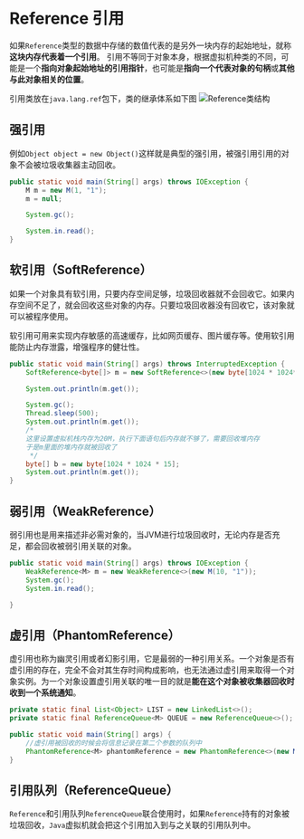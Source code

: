 # Reference 引用

如果`Reference`类型的数据中存储的数值代表的是另外一块内存的起始地址，就称**这块内存代表着一个引用**。
引用不等同于对象本身，根据虚拟机种类的不同，可能是一个**指向对象起始地址的引用指针**，也可能是**指向一个代表对象的句柄**或**其他与此对象相关的位置**。

引用类放在`java.lang.ref`包下，类的继承体系如下图
![Reference类结构](/img/java/Reference.webp)

## 强引用

例如`Object object = new Object()`这样就是典型的强引用，被强引用引用的对象不会被垃圾收集器主动回收。
```java
public static void main(String[] args) throws IOException {
    M m = new M(1, "1");
    m = null;

    System.gc();

    System.in.read();
}
```

## 软引用（SoftReference）

如果一个对象具有软引用，只要内存空间足够，垃圾回收器就不会回收它。如果内存空间不足了，就会回收这些对象的内存。只要垃圾回收器没有回收它，该对象就可以被程序使用。

软引用可用来实现内存敏感的高速缓存，比如网页缓存、图片缓存等。使用软引用能防止内存泄露，增强程序的健壮性。  

```java
public static void main(String[] args) throws InterruptedException {
    SoftReference<byte[]> m = new SoftReference<>(new byte[1024 * 1024*10]);

    System.out.println(m.get());

    System.gc();
    Thread.sleep(500);
    System.out.println(m.get());
    /*
    这里设置虚拟机栈内存为20M，执行下面语句后内存就不够了，需要回收堆内存
    于是m里面的堆内存就被回收了
     */
    byte[] b = new byte[1024 * 1024 * 15];
    System.out.println(m.get());
}
```

## 弱引用（WeakReference）

弱引用也是用来描述非必需对象的，当JVM进行垃圾回收时，无论内存是否充足，都会回收被弱引用关联的对象。

```java
public static void main(String[] args) throws IOException {
    WeakReference<M> m = new WeakReference<>(new M(10, "1"));
    System.gc();
    System.in.read();

}
```

## 虚引用（PhantomReference）

虚引用也称为幽灵引用或者幻影引用，它是最弱的一种引用关系。一个对象是否有虚引用的存在，完全不会对其生存时间构成影响，也无法通过虚引用来取得一个对象实例。为一个对象设置虚引用关联的唯一目的就是**能在这个对象被收集器回收时收到一个系统通知**。

```java
private static final List<Object> LIST = new LinkedList<>();
private static final ReferenceQueue<M> QUEUE = new ReferenceQueue<>();

public static void main(String[] args) {
    //虚引用被回收的时候会将信息记录在第二个参数的队列中
    PhantomReference<M> phantomReference = new PhantomReference<>(new M(1, "1"), QUEUE);
}
```

## 引用队列（ReferenceQueue）

`Reference`和引用队列`ReferenceQueue`联合使用时，如果`Reference`持有的对象被垃圾回收，`Java`虚拟机就会把这个引用加入到与之关联的引用队列中。